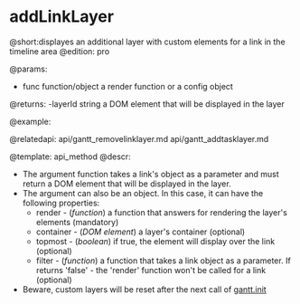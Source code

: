 addLinkLayer
=============

@short:displayes an additional layer with custom elements for a link in the timeline area
@edition: pro

@params:
- func		function/object		a render function  or a config object 

@returns:
-layerId	string		a DOM element that will be displayed in the layer


@example:

@relatedapi:
  api/gantt_removelinklayer.md
  api/gantt_addtasklayer.md

	
@template:	api_method
@descr:
- The argument function takes a link's object as a parameter and must return a DOM element that will be displayed in the layer.
- The argument can also be an object. In this case, it can have the following properties:
	- render - (*function*)  a function that answers for rendering the layer's elements (mandatory)
	- container - (*DOM element*) a layer's container (optional)
    - topmost - (*boolean*) if true, the element will display over the link (optional)
    - filter - (*function*) a function that takes a link object as a parameter. If returns 'false'  - the 'render' function won't be called for a link (optional)
- Beware, custom layers will be reset after the next call of <a href="api/gantt_init.md">gantt.init</a>

